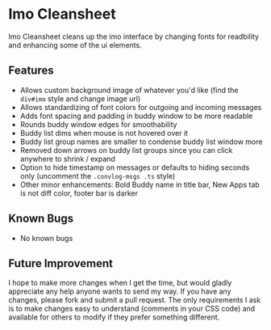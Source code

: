 # Imo Cleansheet

Imo Cleansheet cleans up the imo interface by changing fonts for readbility and enhancing some of the ui elements.

## Features

- Allows custom background image of whatever you'd like (find the `div#imo` style and change image url)
- Allows standardizing of font colors for outgoing and incoming messages
- Adds font spacing and padding in buddy window to be more readable
- Rounds buddy window edges for smoothability
- Buddy list dims when mouse is not hovered over it
- Buddy list group names are smaller to condense buddy list window more
- Removed down arrows on buddy list groups since you can click anywhere to shrink / expand
- Option to hide timestamp on messages or defaults to hiding seconds only (uncomment the `.convlog-msgs .ts` style)
- Other minor enhancements: Bold Buddy name in title bar, New Apps tab is not diff color, footer bar is darker

## Known Bugs

- No known bugs

## Future Improvement

I hope to make more changes when I get the time, but would gladly appreciate any help anyone wants to send my way. If you have any changes, please fork and submit a pull request. The only requirements I ask is to make changes easy to understand (comments in your CSS code) and available for others to modify if they prefer something different.